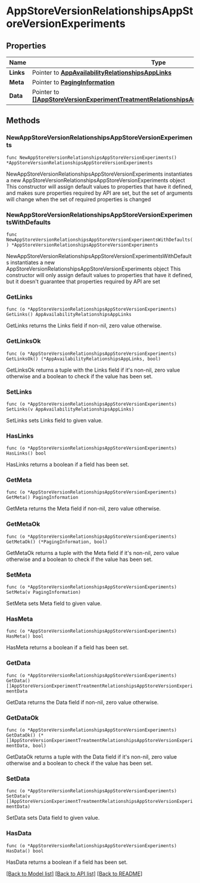 # AppStoreVersionRelationshipsAppStoreVersionExperiments

## Properties

Name | Type | Description | Notes
------------ | ------------- | ------------- | -------------
**Links** | Pointer to [**AppAvailabilityRelationshipsAppLinks**](AppAvailabilityRelationshipsAppLinks.md) |  | [optional] 
**Meta** | Pointer to [**PagingInformation**](PagingInformation.md) |  | [optional] 
**Data** | Pointer to [**[]AppStoreVersionExperimentTreatmentRelationshipsAppStoreVersionExperimentData**](AppStoreVersionExperimentTreatmentRelationshipsAppStoreVersionExperimentData.md) |  | [optional] 

## Methods

### NewAppStoreVersionRelationshipsAppStoreVersionExperiments

`func NewAppStoreVersionRelationshipsAppStoreVersionExperiments() *AppStoreVersionRelationshipsAppStoreVersionExperiments`

NewAppStoreVersionRelationshipsAppStoreVersionExperiments instantiates a new AppStoreVersionRelationshipsAppStoreVersionExperiments object
This constructor will assign default values to properties that have it defined,
and makes sure properties required by API are set, but the set of arguments
will change when the set of required properties is changed

### NewAppStoreVersionRelationshipsAppStoreVersionExperimentsWithDefaults

`func NewAppStoreVersionRelationshipsAppStoreVersionExperimentsWithDefaults() *AppStoreVersionRelationshipsAppStoreVersionExperiments`

NewAppStoreVersionRelationshipsAppStoreVersionExperimentsWithDefaults instantiates a new AppStoreVersionRelationshipsAppStoreVersionExperiments object
This constructor will only assign default values to properties that have it defined,
but it doesn't guarantee that properties required by API are set

### GetLinks

`func (o *AppStoreVersionRelationshipsAppStoreVersionExperiments) GetLinks() AppAvailabilityRelationshipsAppLinks`

GetLinks returns the Links field if non-nil, zero value otherwise.

### GetLinksOk

`func (o *AppStoreVersionRelationshipsAppStoreVersionExperiments) GetLinksOk() (*AppAvailabilityRelationshipsAppLinks, bool)`

GetLinksOk returns a tuple with the Links field if it's non-nil, zero value otherwise
and a boolean to check if the value has been set.

### SetLinks

`func (o *AppStoreVersionRelationshipsAppStoreVersionExperiments) SetLinks(v AppAvailabilityRelationshipsAppLinks)`

SetLinks sets Links field to given value.

### HasLinks

`func (o *AppStoreVersionRelationshipsAppStoreVersionExperiments) HasLinks() bool`

HasLinks returns a boolean if a field has been set.

### GetMeta

`func (o *AppStoreVersionRelationshipsAppStoreVersionExperiments) GetMeta() PagingInformation`

GetMeta returns the Meta field if non-nil, zero value otherwise.

### GetMetaOk

`func (o *AppStoreVersionRelationshipsAppStoreVersionExperiments) GetMetaOk() (*PagingInformation, bool)`

GetMetaOk returns a tuple with the Meta field if it's non-nil, zero value otherwise
and a boolean to check if the value has been set.

### SetMeta

`func (o *AppStoreVersionRelationshipsAppStoreVersionExperiments) SetMeta(v PagingInformation)`

SetMeta sets Meta field to given value.

### HasMeta

`func (o *AppStoreVersionRelationshipsAppStoreVersionExperiments) HasMeta() bool`

HasMeta returns a boolean if a field has been set.

### GetData

`func (o *AppStoreVersionRelationshipsAppStoreVersionExperiments) GetData() []AppStoreVersionExperimentTreatmentRelationshipsAppStoreVersionExperimentData`

GetData returns the Data field if non-nil, zero value otherwise.

### GetDataOk

`func (o *AppStoreVersionRelationshipsAppStoreVersionExperiments) GetDataOk() (*[]AppStoreVersionExperimentTreatmentRelationshipsAppStoreVersionExperimentData, bool)`

GetDataOk returns a tuple with the Data field if it's non-nil, zero value otherwise
and a boolean to check if the value has been set.

### SetData

`func (o *AppStoreVersionRelationshipsAppStoreVersionExperiments) SetData(v []AppStoreVersionExperimentTreatmentRelationshipsAppStoreVersionExperimentData)`

SetData sets Data field to given value.

### HasData

`func (o *AppStoreVersionRelationshipsAppStoreVersionExperiments) HasData() bool`

HasData returns a boolean if a field has been set.


[[Back to Model list]](../README.md#documentation-for-models) [[Back to API list]](../README.md#documentation-for-api-endpoints) [[Back to README]](../README.md)


